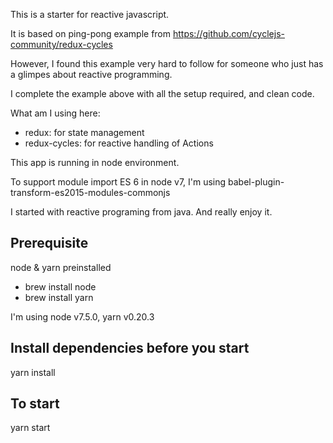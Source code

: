 This is a starter for reactive javascript.

It is based on ping-pong example from https://github.com/cyclejs-community/redux-cycles

However, I found this example very hard to follow for someone who just has a glimpes about reactive programming.

I complete the example above with all the setup required, and clean code.

What am I using here:
- redux: for state management
- redux-cycles: for reactive handling of Actions

This app is running in node environment.

To support module import ES 6 in node v7, I'm using babel-plugin-transform-es2015-modules-commonjs

I started with reactive programing from java. And really enjoy it.

## Prerequisite
node & yarn preinstalled

- brew install node
- brew install yarn

I'm using node v7.5.0, yarn v0.20.3

## Install dependencies before you start
yarn install

## To start
yarn start
